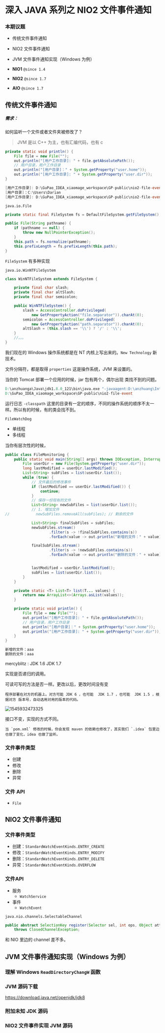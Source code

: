 # 深入 JAVA 系列之 NIO2 文件事件通知

### 本期议题

- 传统文件事件通知
- NIO2 文件事件通知
- JVM 文件事件通知实现（Windows 为例）



- **NIO1** `@since 1.4` 
- **NIO2**  `@since 1.7`
- **AIO** `@since 1.7` 



## 传统文件事件通知

##### 需求：

如何监听一个文件或者文件夹被修改了？



> JVM 是以 C++ 为主，也有汇编代码，也有 c 

```java
private static void println() {
    File file = new File("");
    out.println("[用户工作目录]: " + file.getAbsolutePath());
    // 用户目录，用户工作目录
    out.println("[用户目录]：" + System.getProperty("user.home"));
    out.println("[用户工作目录]: " + System.getProperty("user.dir"));
}
```

```verilog
[用户工作目录]: D:\GuPao_IDEA_xiaomage_workspace\GP-public\nio2-file-event
[用户目录]：C:\Users\Darian
[用户工作目录]: D:\GuPao_IDEA_xiaomage_workspace\GP-public\nio2-file-event
```





`java.io.File` 

```java
private static final FileSystem fs = DefaultFileSystem.getFileSystem();

public File(String pathname) {
    if (pathname == null) {
        throw new NullPointerException();
    }
    this.path = fs.normalize(pathname);
    this.prefixLength = fs.prefixLength(this.path);
}
```

`FileSystem` 有多种实现

`java.io.WinNTFileSystem` 

```java
class WinNTFileSystem extends FileSystem {

    private final char slash;
    private final char altSlash;
    private final char semicolon;

    public WinNTFileSystem() {
        slash = AccessController.doPrivileged(
            new GetPropertyAction("file.separator")).charAt(0);
        semicolon = AccessController.doPrivileged(
            new GetPropertyAction("path.separator")).charAt(0);
        altSlash = (this.slash == '\\') ? '/' : '\\';
    }
    //。。。
}
```

我们现在的 Windows 操作系统都是在 NT 内核上写出来的。`New Technology` 新技术。

文件分隔符，都是取得 `properties` 这是操作系统，JVM 来设置的。



当你的 Tomcat 部署一个应用的时候，jar 包有两个，偶尔出现 类找不到的问题。

```verilog
D:\anzhuanga\Java\jdk1.8.0_121\bin\java.exe "-javaagent:D:\anzhuang\IntelliJ IDEA 2018.1.4\lib\idea_rt.jar=3568:D:\anzhuang\IntelliJ IDEA 2018.1.4\bin" -Dfile.encoding=UTF-8 -classpath D:\anzhuanga\Java\jdk1.8.0_121\jre\lib\charsets.jar;D:\anzhuanga\Java\jdk1.8.0_121\jre\lib\deploy.jar;D:\anzhuanga\Java\jdk1.8.0_121\jre\lib\ext\access-bridge-64.jar;D:\anzhuanga\Java\jdk1.8.0_121\jre\lib\ext\cldrdata.jar;D:\anzhuanga\Java\jdk1.8.0_121\jre\lib\ext\dnsns.jar;D:\anzhuanga\Java\jdk1.8.0_121\jre\lib\ext\jaccess.jar;D:\anzhuanga\Java\jdk1.8.0_121\jre\lib\ext\jfxrt.jar;D:\anzhuanga\Java\jdk1.8.0_121\jre\lib\ext\localedata.jar;D:\anzhuanga\Java\jdk1.8.0_121\jre\lib\ext\nashorn.jar;D:\anzhuanga\Java\jdk1.8.0_121\jre\lib\ext\sunec.jar;D:\anzhuanga\Java\jdk1.8.0_121\jre\lib\ext\sunjce_provider.jar;D:\anzhuanga\Java\jdk1.8.0_121\jre\lib\ext\sunmscapi.jar;D:\anzhuanga\Java\jdk1.8.0_121\jre\lib\ext\sunpkcs11.jar;D:\anzhuanga\Java\jdk1.8.0_121\jre\lib\ext\zipfs.jar;D:\anzhuanga\Java\jdk1.8.0_121\jre\lib\javaws.jar;D:\anzhuanga\Java\jdk1.8.0_121\jre\lib\jce.jar;D:\anzhuanga\Java\jdk1.8.0_121\jre\lib\jfr.jar;D:\anzhuanga\Java\jdk1.8.0_121\jre\lib\jfxswt.jar;D:\anzhuanga\Java\jdk1.8.0_121\jre\lib\jsse.jar;D:\anzhuanga\Java\jdk1.8.0_121\jre\lib\management-agent.jar;D:\anzhuanga\Java\jdk1.8.0_121\jre\lib\plugin.jar;D:\anzhuanga\Java\jdk1.8.0_121\jre\lib\resources.jar;D:\anzhuanga\Java\jdk1.8.0_121\jre\lib\rt.jar;D:\GuPao_IDEA_xiaomage_workspace\GP-public\nio2-file-event\target\classes com.darian.io.file.monitor.FileMonitoring
D:\GuPao_IDEA_xiaomage_workspace\GP-public\nio2-file-event
```

运行日志 `-classpath` 这里的目录有一定的顺序，不同的操作系统的顺序不太一样。所以有的时候，有的类会找不到。



`FileWatchDog` 



- 单线程
- 多线程



当你有层次性的时候，

```java
public class FileMonitoring {
    public static void main(String[] args) throws IOException, InterruptedException {
        File userDir = new File(System.getProperty("user.dir"));
        long lastModified = userDir.lastModified();
        List<String> subFiles = list(userDir.list());
        while (true) {
            // 文件最后的修改事件
            if (lastModified == userDir.lastModified()) {
                continue;
            }
            // 保存一份现有的文件
            List<String> newSubFiles = list(userDir.list());
            // 1. 增加文件
//            newSubFiles.removeAll(subFiles); // 剩余的文件

            List<String> finalSubFiles = subFiles;
            newSubFiles.stream()
                    .filter(s -> !finalSubFiles.contains(s))
                    .forEach(value -> out.println("新增的文件：" + value));

            finalSubFiles.stream()
                    .filter(s -> !newSubFiles.contains(s))
                    .forEach(value -> out.println("删除的文件：" + value));


            lastModified = userDir.lastModified();
            subFiles = list(userDir.list());
        }
    }

    private static <T> List<T> list(T... values) {
        return new ArrayList<>(Arrays.asList(values));
    }

    private static void println() {
        File file = new File("");
        out.println("[用户工作目录]: " + file.getAbsolutePath());
        // 用户目录，用户工作目录
        out.println("[用户目录]：" + System.getProperty("user.home"));
        out.println("[用户工作目录]: " + System.getProperty("user.dir"));
    }
}
```



```verilog
新增的文件：aaa
删除的文件：aaa
```



mercyblitz : JDK 1.6 JDK 1.7

实现是否递归的调用。

可读可写的方法是否一样。更改以后，更改时间没有变



```
程序部署在对方的机器上。对方可能 JDK 6 ，也可能  JDK 1.7 ，也可能  JDK 1.5 ，根据对方 版本号，自动选用对用的版本的代码。
```

![1545932473325](/img/mercyblitz/GP-public/%E6%B7%B1%E5%85%A5java%E4%B8%96%E7%95%8C%E7%B3%BB%E5%88%97/assets/1545932473325.png)

接口不变，实现的方式不同。

```
当 `pom.xml` 修改的时候，你会发现 maven 的依赖也修改了，其实我们 `.idea` 包里边也做了变化，idea 也做了监听。
```





### 文件事件类型

- 创建
- 修改
- 删除
- 异常



### 文件 API

- `File`



## NIO2 文件事件通知

### 文件事件类型

- 创建：`StandardWatchEventKinds.ENTRY_CREATE`
- 修改：`StandardWatchEventKinds.ENTRY_MODIFY`
- 删除：`StandardWatchEventKinds.ENTRY_DELETE`
- 异常：`StandardWatchEventKinds.OVERFLOW`



### 文件API

- 服务
  - `WatchService` 
- 事件
  - `WatchEvent` 



`java.nio.channels.SelectableChannel`

```java
public abstract SelectionKey register(Selector sel, int ops, Object att)
    throws ClosedChannelException;
```

和 NIO 里边的 channel 差不多。







## JVM 文件事件通知实现（Windows 为例）



### 理解 Windows `ReadDirectoryChangW` 函数



### JVM 源码下载

https://download.java.net/openjdk/jdk8



### 附加未知 JDK 源码



### NIO2 文件事件实现 JVM 源码 
